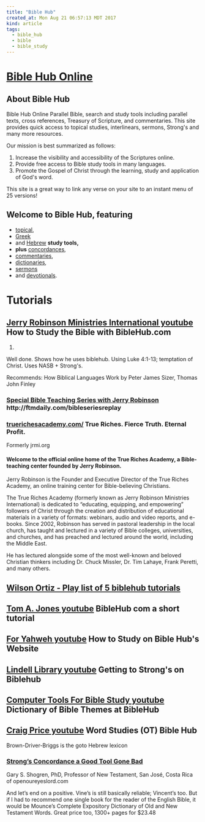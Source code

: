 ```yaml
---
title: "Bible Hub"
created_at: Mon Aug 21 06:57:13 MDT 2017
kind: article
tags:
  - bible_hub
  - bible
  - bible_study
---
```


<h1>
  <a href="http://biblehub.com/" target="_blank">Bible Hub Online</a>
</h1>

<h2>About Bible Hub</h2>

Bible Hub Online Parallel Bible, search and study tools including parallel
texts, cross references, Treasury of Scripture, and commentaries. This
site provides quick access to topical studies, interlinears, sermons,
Strong's and many more resources.

Our mission is best summarized as follows:

<ol>
  <li>Increase the visibility and accessibility of the Scriptures online.</li>
  <li>Provide free access to Bible study tools in many languages.</li>
  <li>Promote the Gospel of Christ through the learning, study and application of God's word.</li>
</ol>

This site is a great way to link any verse on your site to an instant menu of 25 versions!

<h2>Welcome to  Bible Hub, featuring</h2>

<ul>
  <li><a href="http://biblehub.com/topical/" target="_blank">topical</a>,</li>
  <li><a href="http://biblehub.com/greek/" target="_blank">Greek</a></li>
  <li>and <a href="http://biblehub.com/hebrew/" target="_blank">Hebrew</a> <strong>study tools,</strong></li>
  <li><strong>plus</strong> <a href="http://biblehub.com/concordance/" target="_blank">concordances</a>,</li>
  <li><a href="http://biblehub.com/commentaries/" target="_blank">commentaries</a>,</li>
  <li><a href="http://biblehub.com/dictionary/" target="_blank">dictionaries</a>,</li>
  <li><a href="http://biblehub.com/sermons/" target="_blank">sermons</a></li>
  <li>and <a href="http://dailystudybible.com/today.php" target="_blank">devotionals</a>.</li>
</ul>

<h1>Tutorials</h1>

<h2>
  <a href="https://www.youtube.com/watch?v=Qs10mJ1fzZ8" target="_blank">Jerry Robinson Ministries International youtube</a>
  How to Study the Bible with BibleHub.com
</h2>

<ol>
  <li></li>
</ol>

Well done. Shows how he uses biblehub.
Using Luke 4:1-13; temptation of Christ.
Uses NASB + Strong's.

Recommends:
How Biblical Languages Work
by
Peter James Sizer,
Thomas John Finley

<h3>
<a href="" target="_blank">Special Bible Teaching Series with Jerry Robinson</a>
http://ftmdaily.com/bibleseriesreplay
</h3>

<h3>
  <a href="http://truerichesacademy.com/" target="_blank">truerichesacademy.com/</a>
  True Riches. Fierce Truth. Eternal Profit.
</h3>

Formerly jrmi.org

<h4>Welcome to the official online home of the True Riches Academy, a Bible-teaching center founded by Jerry Robinson.</h4>

Jerry Robinson is the Founder and Executive Director of the True Riches
Academy, an online training center for Bible-believing Christians.

The True Riches Academy (formerly known as Jerry Robinson Ministries
International) is dedicated to “educating, equipping, and empowering”
followers of Christ through the creation and distribution of educational
materials in a variety of formats: webinars, audio and video reports,
and e-books. Since 2002, Robinson has served in pastoral leadership in
the local church, has taught and lectured in a variety of Bible colleges,
universities, and churches, and has preached and lectured around the
world, including the Middle East.

He has lectured alongside some of the most well-known and beloved
Christian thinkers including Dr. Chuck Missler, Dr. Tim Lahaye, Frank
Peretti, and many others.

<h2>
  <a href="https://www.youtube.com/watch?v=RCJl7GAAbLM&list=PLF2hasFHkKAkGAIOmcvl4WCT7yLRSY2HH" target="_blank">Wilson Ortiz - Play list of 5 biblehub tutorials</a>
</h2>

<h2>
  <a href="https://www.youtube.com/watch?v=8Uyti4BpIX0" target="_blank">Tom A. Jones youtube</a>
  BibleHub com a short tutorial
</h2>

<h2>
  <a href="https://www.youtube.com/watch?v=j3juV0cfgFY" target="_blank">For Yahweh youtube</a>
  How to Study on Bible Hub's Website
</h2>

<h2>
  <a href="https://www.youtube.com/watch?v=dS6AFWTicfc" target="_blank">Lindell Library youtube</a>
  Getting to Strong's on Biblehub
</h2>

<h2>
  <a href="https://www.youtube.com/watch?v=B0tb22ILe-c" target="_blank">Computer Tools For Bible Study youtube</a>
  Dictionary of Bible Themes at BibleHub
</h2>

<h2>
  <a href="https://www.youtube.com/watch?v=zjcpvzGYEg0" target="_blank">Craig Price youtube</a>
  Word Studies (OT) Bible Hub
</h2>

Brown-Driver-Briggs is the goto Hebrew lexicon

<h3>
  <a href="https://openoureyeslord.files.wordpress.com/2016/08/shogren_strongs-concordance.pdf" target="_blank">Strong’s Concordance a Good Tool Gone Bad</a>
</h3>

Gary S. Shogren, PhD, Professor of New Testament, San José, Costa Rica of openoureyeslord.com

And let’s end on a positive. Vine’s is still basically reliable;
Vincent’s too. But if I had to recommend one single book for the
reader of the English Bible, it would be Mounce’s Complete Expository
Dictionary of Old and New Testament Words.  Great price too, 1300+
pages for $23.48

<!--
html boilerplate
<a href="" target="_blank"></a>
<a name=""></a>
<img src="" width="400px">
<ul>
  <li></li>
</ul>
<pre>
</pre>
<p style="margin-bottom: 2em;"></p>
<hr style="border: 0; height: 3px; background: #333; background-image: linear-gradient(to right, #ccc, #333, #ccc);">
<pre><code>
</code></pre>
<math xmlns='http://www.w3.org/1998/Math/MathML' display='block'>
</math>
-->
